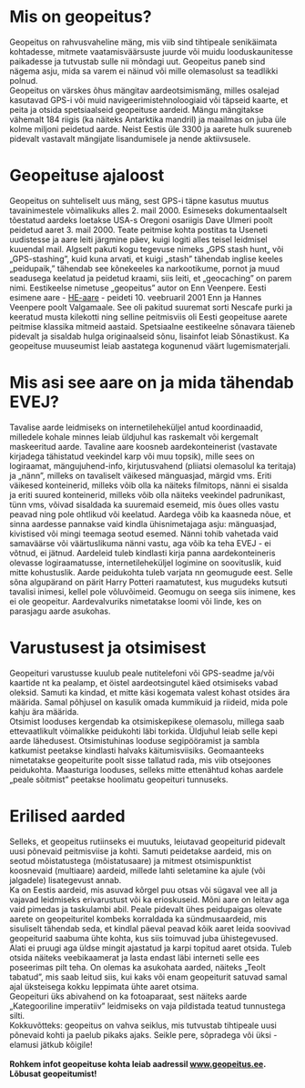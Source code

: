 <h1>Mis on geopeitus?</h1>
Geopeitus on rahvusvaheline mäng, mis viib sind tihtipeale senikäimata kohtadesse, mitmete vaatamisväärsuste juurde või muidu looduskaunitesse paikadesse ja tutvustab sulle nii mõndagi uut. Geopeitus paneb sind nägema asju, mida sa varem ei näinud või mille olemasolust sa teadlikki polnud.<br>
Geopeitus on värskes õhus mängitav aardeotsimismäng, milles osalejad kasutavad GPS-i või muid navigeerimistehnoloogiaid või täpseid kaarte, et peita ja otsida spetsiaalseid geopeituse aardeid. Mängu mängitakse vähemalt 184 riigis (ka näiteks Antarktika mandril) ja maailmas on juba üle kolme miljoni peidetud aarde. Neist Eestis üle 3300 ja aarete hulk suureneb pidevalt vastavalt mängijate lisandumisele ja nende aktiivsusele.
<h1>Geopeituse ajaloost</h1>
Geopeitus on suhteliselt uus mäng, sest GPS-i täpne kasutus muutus tavainimestele võimalikuks alles 2. mail 2000. Esimeseks dokumentaalselt tõestatud aardeks loetakse USA-s Oregoni osariigis Dave Ulmeri poolt peidetud aaret 3. mail 2000. Teate peitmise kohta postitas ta Useneti uudistesse ja aare leiti järgmine päev, kuigi logiti alles teisel leidmisel kuuendal mail. Algselt pakuti kogu tegevuse nimeks „GPS stash hunt„ või „GPS-stashing”, kuid kuna arvati, et kuigi „stash” tähendab inglise keeles „peidupaik,” tähendab see kõnekeeles ka narkootikume, pornot ja muud seadusega keelatud ja peidetud kraami, siis leiti, et „geocaching” on parem nimi. Eestikeelse nimetuse „geopeitus” autor on Enn Veenpere. Eesti esimene aare - <a href="[www.geopeitus.ee/aare/1]()">HE-aare</a> - peideti 10. veebruaril 2001 Enn ja Hannes Veenpere poolt Valgamaale. See oli pakitud suuremat sorti Nescafe purki ja keeratud musta kilekotti ning selline peitmisviis oli Eesti geopeituse aarete peitmise klassika mitmeid aastaid. Spetsiaalne eestikeelne sõnavara täieneb pidevalt ja sisaldab hulga originaalseid sõnu, lisainfot leiab Sõnastikust. Ka geopeituse muuseumist leiab aastatega kogunenud väärt lugemismaterjali.<br>
<h1>Mis asi see aare on ja mida tähendab EVEJ?</h1>
Tavalise aarde leidmiseks on internetileheküljel antud koordinaadid, milledele kohale minnes leiab üldjuhul kas raskemalt või kergemalt maskeeritud aarde. Tavaline aare koosneb aardekonteinerist (vastavate kirjadega tähistatud veekindel karp või muu topsik), mille sees on logiraamat, mängujuhend-info, kirjutusvahend (pliiatsi olemasolul ka teritaja) ja „nänn”, milleks on tavaliselt väikesed mänguasjad, märgid vms. Eriti väikesed konteinerid, milleks võib olla ka näiteks filmitops, nänni ei sisalda ja eriti suured konteinerid, milleks võib olla näiteks veekindel padrunikast, tünn vms, võivad sisaldada ka suuremaid esemeid, mis õues olles vastu peavad ning pole ohtlikud või keelatud. Aardega võib ka kaasneda nõue, et sinna aardesse pannakse vaid kindla ühisnimetajaga asju: mänguasjad, kivistised või mingi teemaga seotud esemed. Nänni tohib vahetada vaid samaväärse või väärtuslikuma nänni vastu, aga võib ka teha EVEJ - ei võtnud, ei jätnud. Aardeleid tuleb kindlasti kirja panna aardekonteineris olevasse logiraamatusse, internetileheküljel logimine on soovituslik, kuid mitte kohustuslik. Aarde peidukohta tuleb varjata nn geomugude eest. Selle sõna algupärand on pärit Harry Potteri raamatutest, kus mugudeks kutsuti tavalisi inimesi, kellel pole võluvõimeid. Geomugu on seega siis inimene, kes ei ole geopeitur. Aardevalvuriks nimetatakse loomi või linde, kes on parasjagu aarde asukohas. <br>
<h1>Varustusest ja otsimisest</h1>
Geopeituri varustusse kuulub peale nutitelefoni või GPS-seadme ja/või kaartide nt ka pealamp, et öistel aardeotsingutel käed otsimiseks vabad oleksid. Samuti ka kindad, et mitte käsi kogemata valest kohast otsides ära määrida. Samal põhjusel on kasulik omada kummikuid ja riideid, mida pole kahju ära määrida.<br>
Otsimist looduses kergendab ka otsimiskepikese olemasolu, millega saab ettevaatlikult võimalikke peidukohti läbi torkida. Üldjuhul leiab selle kepi aarde lähedusest. Otsimistuhinas looduse segipööramist ja sambla katkumist peetakse kindlasti halvaks käitumisviisiks. Geomaanteeks nimetatakse geopeiturite poolt sisse tallatud rada, mis viib otsejoones peidukohta. Maasturiga looduses, selleks mitte ettenähtud kohas aardele „peale sõitmist” peetakse hoolimatu geopeituri tunnuseks.<br>
<h1>Erilised aarded</h1>
Selleks, et geopeitus rutiinseks ei muutuks, leiutavad geopeiturid pidevalt uusi põnevaid peitmisviise ja kohti. Samuti peidetakse aardeid, mis on seotud mõistatustega (mõistatusaare) ja mitmest otsimispunktist koosnevaid (multiaare) aardeid, millede lahti seletamine ka ajule (või jalgadele) lisategevust annab.<br>
Ka on Eestis aardeid, mis asuvad kõrgel puu otsas või sügaval vee all ja vajavad leidmiseks erivarustust või ka erioskuseid. Mõni aare on leitav aga vaid pimedas ja taskulambi abil. Peale pidevalt ühes peidupaigas olevate aarete on geopeituritel kombeks korraldada ka sündmusaardeid, mis sisuliselt tähendab seda, et kindlal päeval peavad kõik aaret leida soovivad geopeiturid saabuma ühte kohta, kus siis toimuvad juba ühistegevused.<br>
Alati ei pruugi aga üldse mingit ajastatud ja karpi topitud aaret otsida. Tuleb otsida näiteks veebikaamerat ja lasta endast läbi interneti selle ees poseerimas pilt teha. On olemas ka asukohata aarded, näiteks „Teolt tabatud”, mis saab leitud siis, kui kaks või enam geopeiturit satuvad samal ajal üksteisega kokku leppimata ühte aaret otsima.<br>
Geopeituri üks abivahend on ka fotoaparaat, sest näiteks aarde „Kategooriline imperatiiv” leidmiseks on vaja pildistada teatud tunnustega silti.<br>
Kokkuvõtteks: geopeitus on vahva seiklus, mis tutvustab tihtipeale uusi põnevaid kohti ja paelub pikaks ajaks. Seikle pere, sõpradega või üksi - elamusi jätkub kõigile!<br><br>
<b>Rohkem infot geopeituse kohta leiab aadressil <a href="[www.geopeitus.ee]()">www.geopeitus.ee</a>. Lõbusat geopeitumist!</b>

